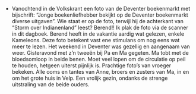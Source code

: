 - Vanochtend in de Volkskrant een foto van de Deventer boekenmarkt met bijschrift: “Jonge boekenliefhebber bekijkt op de Deventer boekenmarkt diverse uitgaven”. Wie staat er op de foto, terwijl hij de achterkant van “Storm over Indianenland” leest? Berend!! Ik plak de foto via de scanner in dit dagboek. Berend heeft in de vakantie aardig wat gelezen, enkele Kameleons. Deze foto betekent vast ene stimulans om nog eens wat meer te lezen. Het weekend in Deventer was gezellig en aangenaam van weer. Gisteravond met z’n tweeën bij Pa en Ma gegeten. Ma tobt met de bloedsomloop in beide benen. Moet veel lopen om de circulatie op peil te houden, hetgeen uiterst pijnlijk is. Prachtige foto’s van vroeger bekeken. Alle ooms en tantes van Anne, broers en zusters van Ma, in en om het grote huis in Velp. Een vrolijk gezin, ondanks de strenge uitstraling van de beide ouders.